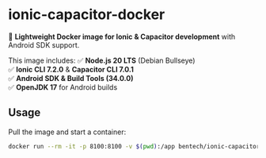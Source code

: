 # ionic-capacitor-docker
🚀 **Lightweight Docker image for Ionic & Capacitor development** with Android SDK support.

This image includes:
✅ **Node.js 20 LTS** (Debian Bullseye)  
✅ **Ionic CLI 7.2.0** & **Capacitor CLI 7.0.1**  
✅ **Android SDK & Build Tools (34.0.0)**  
✅ **OpenJDK 17** for Android builds  

## Usage
Pull the image and start a container:
```sh
docker run --rm -it -p 8100:8100 -v $(pwd):/app bentech/ionic-capacitor-docker
```